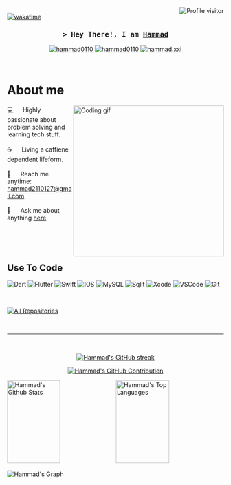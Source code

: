 <!--
<h2 align="center">
  Welcome to Hammad World!
  <img src="https://media.giphy.com/media/hvRJCLFzcasrR4ia7z/giphy.gif" width="28">
</h2>
-->

<!--
<p align="center">
  <a href="https://github.com/hammad0110"><img src="https://readme-typing-svg.herokuapp.com/?lines=Self%20Taught%20Programmer;Front%20End%20Developer;1.5%2B%20years%20of%20coding%20experience;Always%20learning%20new%20things&center=true&width=380&height=45"></a>
</p>

 -->

<a href="https://komarev.com/ghpvc/?username=hammad0110">
  <img align="right" src="https://komarev.com/ghpvc/?username=hammad0110&label=Visitors&color=0e75b6&style=flat" alt="Profile visitor" />
</a>


[![wakatime](https://wakatime.com/badge/user/eebb3dd8-d9b2-40de-9b88-6fd6cac99dbc.svg)](https://wakatime.com/@eebb3dd8-d9b2-40de-9b88-6fd6cac99dbc)

<!-- Intro  -->
<h3 align="center">
        <samp>&gt; Hey There!, I am
                <b><a target="_blank" href="https://hammad0110.com">Hammad</a></b>
        </samp>
</h3>


<p align="center">
 <a href="https://hammad0110.com" target="blank">
  <img src="https://img.shields.io/badge/Website-DC143C?style=for-the-badge&logo=medium&logoColor=white" alt="hammad0110" />
 </a>
 <a href="https://linkedin.com/in/hammad0110" target="_blank">
  <img src="https://img.shields.io/badge/LinkedIn-0077B5?style=for-the-badge&logo=linkedin&logoColor=white" alt="hammad0110"/>
 </a>
 
 <a href="https://instagram.com/hammad.xxi" target="_blank">
  <img src="https://img.shields.io/badge/Instagram-fe4164?style=for-the-badge&logo=instagram&logoColor=white" alt="hammad.xxi" />
 </a> 
</p>
<br />

<!-- About Section -->
 # About me
 
<p>
 <img align="right" width="350" src="/assets/programmer.gif" alt="Coding gif" />
  
 💻 &emsp; Highly passionate about problem solving and learning tech stuff. <br/><br/>
 ☕️ &emsp; Living a caffiene dependent lifeform. <br/><br/>
 📧 &emsp; Reach me anytime: hammad2110127@gmail.com<br/><br/>
 💬 &emsp; Ask me about anything [here](https://github.com/hammad0110/hammad0110/issues)

</p>

<br/>
<br/>
<br/>

## Use To Code

![Dart](https://img.shields.io/badge/Dart-0175C2?style=for-the-badge&logo=dart&logoColor=white)
![Flutter](https://img.shields.io/badge/Flutter-02569B?style=for-the-badge&logo=flutter&logoColor=white)
![Swift](https://img.shields.io/badge/Swift-FA7343?style=for-the-badge&logo=swift&logoColor=white)
![IOS](https://img.shields.io/badge/iOS-000000?style=for-the-badge&logo=ios&logoColor=white)
![MySQL](https://img.shields.io/badge/MySQL-005C84?style=for-the-badge&logo=mysql&logoColor=white)
![Sqlit](https://img.shields.io/badge/SQLite-07405E?style=for-the-badge&logo=sqlite&logoColor=white)
![Xcode](https://img.shields.io/badge/Xcode-007ACC?style=for-the-badge&logo=Xcode&logoColor=white)
![VSCode](https://img.shields.io/badge/Visual_Studio-0078d7?style=for-the-badge&logo=visual%20studio&logoColor=white)
![Git](https://img.shields.io/badge/Git-F05032?style=for-the-badge&logo=git&logoColor=white)

<br/>

<p align="left">
  <a href="https://github.com/hammad0110?tab=repositories" target="_blank"><img alt="All Repositories" title="All Repositories" src="https://img.shields.io/badge/-All%20Repos-2962FF?style=for-the-badge&logo=koding&logoColor=white"/></a>
</p>

<br/>
<hr/>
<br/>

<p align="center">
  <a href="https://github.com/hammad0110">
    <img src="https://github-readme-streak-stats.herokuapp.com/?user=hammad0110&theme=radical&border=7F3FBF&background=0D1117" alt="Hammad's GitHub streak"/>
  </a>
</p>

<p align="center">
  <a href="https://github.com/hammad0110">
    <img src="https://github-profile-summary-cards.vercel.app/api/cards/profile-details?username=hammad0110&theme=radical" alt="Hammad's GitHub Contribution"/>
  </a>
</p>

<a> 
    <a href="https://github.com/hammad0110"><img alt="Hammad's Github Stats" src="https://denvercoder1-github-readme-stats.vercel.app/api?username=hammad0110&show_icons=true&count_private=true&theme=react&border_color=7F3FBF&bg_color=0D1117&title_color=F85D7F&icon_color=F8D866" height="192px" width="49.5%"/></a>
  <a href="https://github.com/hammad0110"><img alt="Hammad's Top Languages" src="https://denvercoder1-github-readme-stats.vercel.app/api/top-langs/?username=hammad0110&langs_count=8&layout=compact&theme=react&border_color=7F3FBF&bg_color=0D1117&title_color=F85D7F&icon_color=F8D866" height="192px" width="49.5%"/></a>
  <br/>
</a>


![Hammad's Graph](https://github-readme-activity-graph.vercel.app/graph?username=hammad0110&custom_title=hammad%200110's%20GitHub%20Activity%20Graph&bg_color=0D1117&color=7F3FBF&line=7F3FBF&point=7F3FBF&area_color=FFFFFF&title_color=FFFFFF&area=true)
